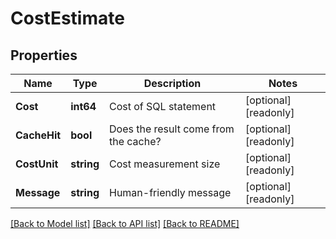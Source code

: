 # CostEstimate

## Properties

Name | Type | Description | Notes
------------ | ------------- | ------------- | -------------
**Cost** | **int64** | Cost of SQL statement | [optional] [readonly] 
**CacheHit** | **bool** | Does the result come from the cache? | [optional] [readonly] 
**CostUnit** | **string** | Cost measurement size | [optional] [readonly] 
**Message** | **string** | Human-friendly message | [optional] [readonly] 

[[Back to Model list]](../README.md#documentation-for-models) [[Back to API list]](../README.md#documentation-for-api-endpoints) [[Back to README]](../README.md)


